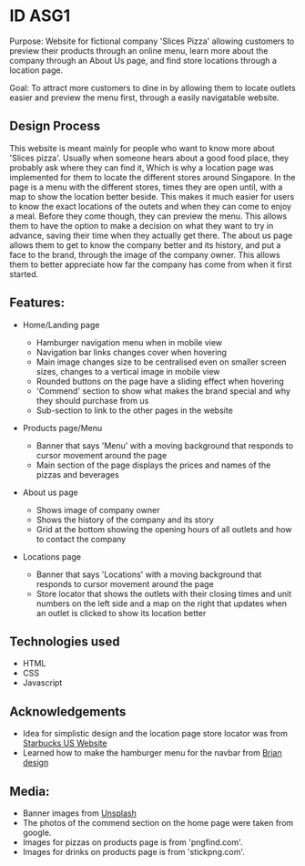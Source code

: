 # ID ASG1
Purpose: Website for fictional company 'Slices Pizza' allowing customers to preview their products through an online menu, learn more about the company through an About Us page, and find store locations through a location page.

Goal: To attract more customers to dine in by allowing them to locate outlets easier and preview the menu first, through a easily navigatable website.

## Design Process

This website is meant mainly for people who want to know more about 'Slices pizza'. Usually when someone hears about a good food place, they probably ask where they can find it, Which is why a location page was implemented for them to locate the different stores around Singapore. In the page is a menu with the different stores, times they are open until, with a map to show the location better beside. This makes it much easier for users to know the exact locations of the outets and when they can come to enjoy a meal. Before they come though, they can preview the menu. This allows them to have the option to make a decision on what they want to try in advance, saving their time when they actually get there. The about us page allows them to get to know the company better and its history, and put a face to the brand, through the image of the company owner. This allows them to better appreciate how far the company has come from when it first started.

## Features:

+ Home/Landing page

  - Hamburger navigation menu when in mobile view
  - Navigation bar links changes cover when hovering
  - Main image changes size to be centralised even on smaller screen sizes, changes to a vertical image in mobile view
  - Rounded buttons on the page have a sliding effect when hovering
  - 'Commend' section to show what makes the brand special and why they should purchase from us
  - Sub-section to link to the other pages in the website

+ Products page/Menu

  - Banner that says 'Menu' with a moving background that responds to cursor movement around the page
  - Main section of the page displays the prices and names of the pizzas and beverages

+ About us page

  - Shows image of company owner
  - Shows the history of the company and its story
  - Grid at the bottom showing the opening hours of all outlets and how to contact the company

+ Locations page

  - Banner that says 'Locations' with a moving background that responds to cursor movement around the page
  - Store locator that shows the outlets with their closing times and unit numbers on the left side and a map on the right that updates when an outlet is clicked to show its location better

## Technologies used
  - HTML
  - CSS
  - Javascript

## Acknowledgements
  - Idea for simplistic design and the location page store locator was from [Starbucks US Website](https://www.starbucks.com/store-locator?map=1.33152,103.857703,15z)
  - Learned how to make the hamburger menu for the navbar from [Brian design](https://www.youtube.com/@briandesign)

## Media:
- Banner images from [Unsplash](https://unsplash.com/images/food/pizza)
- The photos of the commend section on the home page were taken from google.
- Images for pizzas on products page is from 'pngfind.com'.
- Images for drinks on products page is from 'stickpng.com'.


